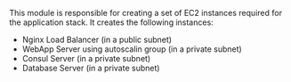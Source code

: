 This module is responsible for creating a set of EC2 instances required for the application stack. It creates the following instances:

 - Nginx Load Balancer (in a public subnet)
 - WebApp Server using autoscalin group (in a private subnet)
 - Consul Server (in a private subnet)
 - Database Server (in a private subnet)